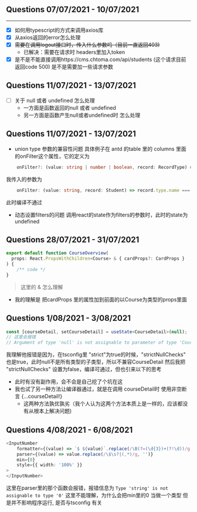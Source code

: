 ## Questions 07/07/2021 - 10/07/2021
---
- [x] 如何用typescript的方式来调用axios库
- [x] 从axios返回的error怎么处理
- [x] ~~需要在调用logout接口时，传入什么参数吗（目前一直返回403)~~ 
    - 已解决：需要在请求时 headers里加入token
- [x] 是不是不能直接调用https://cms.chtoma.com/api/students (这个请求目前返回code 500) 是不是需要加一些请求参数

## Questions 11/07/2021 - 13/07/2021
- [ ] 关于 null 或者 undefined 怎么处理
    - 一方面是函数返回的null 或者 undefined
    - 另一方面是函数产生null或者undefined时 怎么处理

## Questions 11/07/2021 - 13/07/2021
- union type 参数的兼容性问题  具体例子在 antd 的table 里的 columns 里面的onFilter这个属性，它的定义为
```typescript
    onFilter?: (value: string | number | boolean, record: RecordType) => boolean;
```
我传入的参数为
```typescript
    onFilter: (value: string, record: Student) => record.type.name === value,
```
此时编译不通过

- 动态设置filters的问题  调用react的state作为filters的参数时，此时的state为undefined

## Questions 28/07/2021 - 31/07/2021
```typescript
export default function CourseOverview(
  props: React.PropsWithChildren<Course> & { cardProps?: CardProps }
) {
    /** code */
}
```
> 这里的 & 怎么理解 
- 我的理解是 把cardProps 里的属性加到前面的以Course为类型的props里面

## Questions 1/08/2021 - 3/08/2021
```typescript
const [courseDetail, setCourseDetail] = useState<CourseDetail>(null);
// 这里会报错 
// Argument of type 'null' is not assignable to parameter of type 'CourseDetail | (() => CourseDetail)
```
我理解他报错是因为，在tsconfig里 "strict"为true的时候，"strictNullChecks" 也是true，此时null不是所有类型的子类型，所以不兼容CourseDetail
然后我把 "strictNullChecks" 设置为false，编译可通过，但也引来以下的思考
- 此时有没有副作用，会不会是自己挖了个坑在这
- 我也试了另一种方法让编译器通过，就是在调用 courseDetail时 使用非空断言  {...courseDetail!}
    - 这两种方法孰优孰劣（我个人认为这两个方法本质上是一样的，应该都没有从根本上解决问题)


## Questions 4/08/2021 - 6/08/2021
```typescript
<InputNumber
    formatter={(value) => `$ ${value}`.replace(/\B(?=(\d{3})+(?!\d))/g, ',')}
    parser={(value) => value.replace(/\$\s?|(,*)/g, '')}
    min={0}
    style={{ width: '100%' }}
>
</InputNumber>
```
这里在parser里的那个函数会报错，报错信息为 `Type 'string' is not assignable to type '0'` 这里不能理解，为什么会把min里的0 当做一个类型
但是并不影响程序运行, 是否与tsconfig 有关